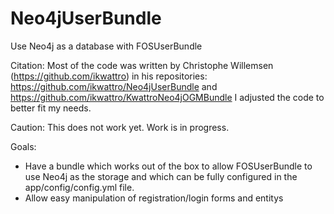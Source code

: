 # Neo4jUserBundle
Use Neo4j as a database with FOSUserBundle

Citation: Most of the code was written by Christophe Willemsen (https://github.com/ikwattro) in his repositories: https://github.com/ikwattro/Neo4jUserBundle and https://github.com/ikwattro/KwattroNeo4jOGMBundle
I adjusted the code to better fit my needs.

Caution: This does not work yet. Work is in progress.

Goals: 
- Have a bundle which works out of the box to allow FOSUserBundle to use Neo4j as the storage and which can be fully configured in the app/config/config.yml file. 
- Allow easy manipulation of registration/login forms and entitys
